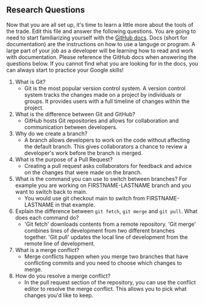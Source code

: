 ## Research Questions 

Now that you are all set up, it's time to learn a little more about the tools of the trade. Edit this file and answer the following questions. You are going to need to start familiarizing yourself with the [GitHub docs](https://docs.github.com/en). Docs (short for documentation) are the instructions on how to use a languge or program. A large part of your job as a developer will be learning how to read and work with documentation. Please reference the GitHub docs when answering the questions below. If you cannot find what you are looking for in the docs, you can always start to practice your Google skills!

1. What is Git?
    - Git is the most popular version control system. A version control system tracks the changes made on a project by individuals or groups. It provides users with a full timeline of changes within the project.
2. What is the difference between Git and GitHub?
    - GitHub hosts Git repositories and allows for collaboration and communication between developers. 
3. Why do we create a branch? 
    - A branch allows developers to work on the code without affecting the default branch. This gives collaborators a chance to review a developer's work before the branch is merged.
4. What is the purpose of a Pull Request? 
    - Creating a pull request asks collaborators for feedback and advice on the changes that were made on the branch. 
5. What is the command you can use to switch between branches? For example you are working on FIRSTNAME-LASTNAME branch and you want to switch back to main.
    - You would use git checkout main to switch from FIRSTNAME-LASTNAME in that example.
6. Explain the difference between `git fetch`, `git merge` and `git pull`. What does each command do?
    - 'Git fetch' downloads contents from a remote repository. 'Git merge' combines lines of development from two different branches together. 'Git pull' updates the local line of development from the remote line of development. 
7. What is a merge conflict?
    -  Merge conflicts happen when you merge two branches that have conflicting commits and you need to choose which changes to merge.
8. How do you resolve a merge conflict?
    - In the pull request section of the repository, you can use the conflict editor to resolve the merge conflict. This allows you to pick what changes you'd like to keep.